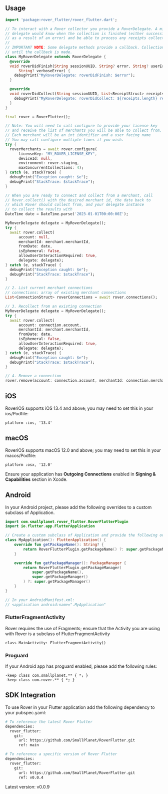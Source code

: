 ## Usage

```dart
import 'package:rover_flutter/rover_flutter.dart';

// To interact with a Rover collector you provide a RoverDelegate. A minimal
// delegate would know when the collection is finished (either successfully or
// as a result of an error) and be able to process any receipts collected.
//
// IMPORTANT NOTE: Some delegate methods provide a callback. Collection will not continue
// until the callback is made.
class MyRoverDelegate extends RoverDelegate {
  @override
  void roverDidFinish(String sessionUUID, String? error, String? userError,
      String? verboseError) {
    debugPrint("MyRoverDelegate: roverDidFinish: $error");
  }

  @override
  void roverDidCollect(String sessionUUID, List<ReceiptStruct> receipts) {
    debugPrint("MyRoverDelegate: roverDidCollect: ${receipts.length} receipts");
  }
}
```

```dart
final rover = RoverFlutter();

// Note: You will need to call configure to provide your license key
// and receive the list of merchants you will be able to collect from.
// Each merchant will be an int identifier and a user facing name
// You may call configure multiple times if you wish.
try {
  roverMerchants = await rover.configure(
      licenseKey: "MY_ROVER_LICENSE_KEY",
      deviceId: null,
      environment: rover.staging,
      maxConcurrentCollections: 4);
} catch (e, stackTrace) {
  debugPrint("Exception caught: $e");
  debugPrint("StackTrace: $stackTrace");
}

// When you are ready to connect and collect from a merchant, call 
// Rover.collect() with the desired merchant id, the date back to
// which Rover should collect from, and your delegate instance
// to collect the results with
DateTime date = DateTime.parse('2023-01-01T00:00:00Z');

MyRoverDelegate delegate = MyRoverDelegate();
try {
  await rover.collect(
      account: null,
      merchantId: merchant.merchantId,
      fromDate: date,
      isEphemeral: false,
      allowUserInteractionRequired: true,
      delegate: delegate);
} catch (e, stackTrace) {
  debugPrint("Exception caught: $e");
  debugPrint("StackTrace: $stackTrace");
}

// 2. List current merchant connections
// connections: array of existing merchant connections
List<ConnectionStruct> roverConnections = await rover.connections();

// 3. Recollect from an existing connection
MyRoverDelegate delegate = MyRoverDelegate();
try {
  await rover.collect(
      account: connection.account,
      merchantId: merchant.merchantId,
      fromDate: date,
      isEphemeral: false,
      allowUserInteractionRequired: true,
      delegate: delegate);
} catch (e, stackTrace) {
  debugPrint("Exception caught: $e");
  debugPrint("StackTrace: $stackTrace");
}

// 4. Remove a connection
rover.remove(account: connection.account, merchantId: connection.merchantId);


```

## iOS

RoveriOS supports iOS 13.4 and above; you may need to set this in your ios/Podfile:

```
platform :ios, '13.4'
```

## macOS

RoveriOS supports macOS 12.0 and above; you may need to set this in your macos/Podfile:

```
platform :osx, '12.0'
```

Ensure your application has **Outgoing Connections** enabled in **Signing & Capabilities** section in Xcode.

## Android

In your Android project, please add the following overrides to a custom subclass of Application.

```kotlin
import com.smallplanet.rover_flutter.RoverFlutterPlugin
import io.flutter.app.FlutterApplication

// Create a custom subclass of Application and provide the following overrides
class MyApplication(): FlutterApplication() {
    override fun getPackageName(): String? {
        return RoverFlutterPlugin.getPackageName() ?: super.getPackageName()
    }

    override fun getPackageManager(): PackageManager {
        return RoverFlutterPlugin.getPackageManager(
            super.getPackageName(),
            super.getPackageManager()
        ) ?: super.getPackageManager()
    }
}

// In your AndroidManifest.xml:
// <application android:name=".MyApplication"
```

### FlutterFragmentActivity

Rover requires the use of Fragments; ensure that the Activity you are using with Rover is a subclass of FlutterFragmentActivity

```
class MainActivity: FlutterFragmentActivity()
```

### Proguard

If your Android app has proguard enabled, please add the following rules:

```
-keep class com.smallplanet.** { *; }
-keep class com.rover.** { *; }
```

## SDK Integration

To use Rover in your Flutter application add the following dependency to your pubspec.yaml:

```sh
# To reference the latest Rover Flutter
dependencies:
  rover_flutter:
    git:
      url: https://github.com/SmallPlanet/RoverFlutter.git
      ref: main

# To reference a specific version of Rover Flutter
dependencies:
  rover_flutter:
    git:
      url: https://github.com/SmallPlanet/RoverFlutter.git
      ref: v0.0.4
```



Latest version: v0.0.9
